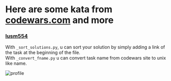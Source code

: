 <h1> Here are some kata from <a href="https://codewars.com">codewars.com</a> and more</h1>
<h3> <a href="https://www.codewars.com/users/lusm554">lusm554</a></h3>

With `_sort_solutions.py`, u can sort your solution by simply adding a link of the task at the beginning of the file. <br>
With `_convert_fname.py` u can convert task name from codewars site to unix like name.

![profile](https://www.codewars.com/users/lusm554/badges/large)
